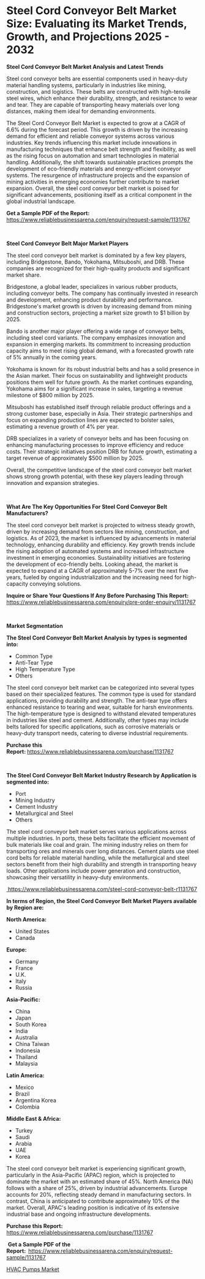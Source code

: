 <p><h1>Steel Cord Conveyor Belt Market Size: Evaluating its Market Trends, Growth, and Projections 2025 - 2032</h1></p><p><strong>Steel Cord Conveyor Belt Market Analysis and Latest Trends</strong></p>
<p><p>Steel cord conveyor belts are essential components used in heavy-duty material handling systems, particularly in industries like mining, construction, and logistics. These belts are constructed with high-tensile steel wires, which enhance their durability, strength, and resistance to wear and tear. They are capable of transporting heavy materials over long distances, making them ideal for demanding environments.</p><p>The Steel Cord Conveyor Belt Market is expected to grow at a CAGR of 6.6% during the forecast period. This growth is driven by the increasing demand for efficient and reliable conveyor systems across various industries. Key trends influencing this market include innovations in manufacturing techniques that enhance belt strength and flexibility, as well as the rising focus on automation and smart technologies in material handling. Additionally, the shift towards sustainable practices prompts the development of eco-friendly materials and energy-efficient conveyor systems. The resurgence of infrastructure projects and the expansion of mining activities in emerging economies further contribute to market expansion. Overall, the steel cord conveyor belt market is poised for significant advancements, positioning itself as a critical component in the global industrial landscape.</p></p>
<p><strong>Get a Sample PDF of the Report:&nbsp;</strong> <a href="https://www.reliablebusinessarena.com/enquiry/request-sample/1131767?utm_campaign=2515&utm_medium=2&utm_source=Github&utm_content=ia&utm_term=08042025&utm_id=steel-cord-conveyor-belt">https://www.reliablebusinessarena.com/enquiry/request-sample/1131767</a></p>
<p>&nbsp;</p>
<p><strong>Steel Cord Conveyor Belt Major Market Players</strong></p>
<p><p>The steel cord conveyor belt market is dominated by a few key players, including Bridgestone, Bando, Yokohama, Mitsuboshi, and DRB. These companies are recognized for their high-quality products and significant market share.</p><p>Bridgestone, a global leader, specializes in various rubber products, including conveyor belts. The company has continually invested in research and development, enhancing product durability and performance. Bridgestone's market growth is driven by increasing demand from mining and construction sectors, projecting a market size growth to $1 billion by 2025.</p><p>Bando is another major player offering a wide range of conveyor belts, including steel cord variants. The company emphasizes innovation and expansion in emerging markets. Its commitment to increasing production capacity aims to meet rising global demand, with a forecasted growth rate of 5% annually in the coming years.</p><p>Yokohama is known for its robust industrial belts and has a solid presence in the Asian market. Their focus on sustainability and lightweight products positions them well for future growth. As the market continues expanding, Yokohama aims for a significant increase in sales, targeting a revenue milestone of $800 million by 2025.</p><p>Mitsuboshi has established itself through reliable product offerings and a strong customer base, especially in Asia. Their strategic partnerships and focus on expanding production lines are expected to bolster sales, estimating a revenue growth of 4% per year.</p><p>DRB specializes in a variety of conveyor belts and has been focusing on enhancing manufacturing processes to improve efficiency and reduce costs. Their strategic initiatives position DRB for future growth, estimating a target revenue of approximately $500 million by 2025.</p><p>Overall, the competitive landscape of the steel cord conveyor belt market shows strong growth potential, with these key players leading through innovation and expansion strategies.</p></p>
<p>&nbsp;</p>
<p><strong>What Are The Key Opportunities For Steel Cord Conveyor Belt Manufacturers?</strong></p>
<p><p>The steel cord conveyor belt market is projected to witness steady growth, driven by increasing demand from sectors like mining, construction, and logistics. As of 2023, the market is influenced by advancements in material technology, enhancing durability and efficiency. Key growth trends include the rising adoption of automated systems and increased infrastructure investment in emerging economies. Sustainability initiatives are fostering the development of eco-friendly belts. Looking ahead, the market is expected to expand at a CAGR of approximately 5-7% over the next five years, fueled by ongoing industrialization and the increasing need for high-capacity conveying solutions.</p></p>
<p><strong>Inquire or Share Your Questions If Any Before Purchasing This Report:</strong> <a href="https://www.reliablebusinessarena.com/enquiry/pre-order-enquiry/1131767?utm_campaign=2515&utm_medium=2&utm_source=Github&utm_content=ia&utm_term=08042025&utm_id=steel-cord-conveyor-belt">https://www.reliablebusinessarena.com/enquiry/pre-order-enquiry/1131767</a></p>
<p>&nbsp;</p>
<p><strong>Market Segmentation</strong></p>
<p><strong>The Steel Cord Conveyor Belt Market Analysis by types is segmented into:</strong></p>
<p><ul><li>Common Type</li><li>Anti-Tear Type</li><li>High Temperature Type</li><li>Others</li></ul></p>
<p><p>The steel cord conveyor belt market can be categorized into several types based on their specialized features. The common type is used for standard applications, providing durability and strength. The anti-tear type offers enhanced resistance to tearing and wear, suitable for harsh environments. The high-temperature type is designed to withstand elevated temperatures in industries like steel and cement. Additionally, other types may include belts tailored for specific applications, such as corrosive materials or heavy-duty transport needs, catering to diverse industrial requirements.</p></p>
<p><strong>Purchase this Report:&nbsp;</strong><a href="https://www.reliablebusinessarena.com/purchase/1131767?utm_campaign=2515&utm_medium=2&utm_source=Github&utm_content=ia&utm_term=08042025&utm_id=steel-cord-conveyor-belt">https://www.reliablebusinessarena.com/purchase/1131767</a></p>
<p>&nbsp;</p>
<p><strong>The Steel Cord Conveyor Belt Market Industry Research by Application is segmented into:</strong></p>
<p><ul><li>Port</li><li>Mining Industry</li><li>Cement Industry</li><li>Metallurgical and Steel</li><li>Others</li></ul></p>
<p><p>The steel cord conveyor belt market serves various applications across multiple industries. In ports, these belts facilitate the efficient movement of bulk materials like coal and grain. The mining industry relies on them for transporting ores and minerals over long distances. Cement plants use steel cord belts for reliable material handling, while the metallurgical and steel sectors benefit from their high durability and strength in transporting heavy loads. Other applications include power generation and construction, showcasing their versatility in heavy-duty environments.</p></p>
<p><a href="https://www.reliablebusinessarena.com/steel-cord-conveyor-belt-r1131767?utm_campaign=2515&utm_medium=2&utm_source=Github&utm_content=ia&utm_term=08042025&utm_id=steel-cord-conveyor-belt">&nbsp;https://www.reliablebusinessarena.com/steel-cord-conveyor-belt-r1131767</a></p>
<p><strong>In terms of Region, the Steel Cord Conveyor Belt Market Players available by Region are:</strong></p>
<p>
    <p> <strong> North America: </strong>
        <ul>
            <li>United States</li>
            <li>Canada</li>
        </ul>
        </p> 
    <p> <strong> Europe: </strong>
        <ul>
            <li>Germany</li>
            <li>France</li>
            <li>U.K.</li>
            <li>Italy</li>
            <li>Russia</li>
        </ul>
        </p> 
    <p> <strong> Asia-Pacific: </strong>
        <ul>
            <li>China</li>
            <li>Japan</li>
            <li>South Korea</li>
            <li>India</li>
            <li>Australia</li>
            <li>China Taiwan</li>
            <li>Indonesia</li>
            <li>Thailand</li>
            <li>Malaysia</li>
        </ul>
        </p> 
    <p> <strong> Latin America: </strong>
        <ul>
            <li>Mexico</li>
            <li>Brazil</li>
            <li>Argentina Korea</li>
            <li>Colombia</li>
        </ul>
        </p> 
    <p> <strong> Middle East & Africa: </strong>
        <ul>
            <li>Turkey</li>
            <li>Saudi</li>
            <li>Arabia</li>
            <li>UAE</li>
            <li>Korea</li>
        </ul>
    </p>
    </p>
<p><p>The steel cord conveyor belt market is experiencing significant growth, particularly in the Asia-Pacific (APAC) region, which is projected to dominate the market with an estimated share of 45%. North America (NA) follows with a share of 25%, driven by industrial advancements. Europe accounts for 20%, reflecting steady demand in manufacturing sectors. In contrast, China is anticipated to contribute approximately 10% of the market. Overall, APAC's leading position is indicative of its extensive industrial base and ongoing infrastructure developments.</p></p>
<p><strong>Purchase this Report: </strong><a href="https://www.reliablebusinessarena.com/purchase/1131767?utm_campaign=2515&utm_medium=2&utm_source=Github&utm_content=ia&utm_term=08042025&utm_id=steel-cord-conveyor-belt">https://www.reliablebusinessarena.com/purchase/1131767</a></p>
<p>&nbsp;<strong>Get a Sample PDF of the Report:&nbsp;&nbsp;</strong><a href="https://www.reliablebusinessarena.com/enquiry/request-sample/1131767?utm_campaign=2515&utm_medium=2&utm_source=Github&utm_content=ia&utm_term=08042025&utm_id=steel-cord-conveyor-belt">https://www.reliablebusinessarena.com/enquiry/request-sample/1131767</a></p>
<p><strong></strong></p>
<p><p><a href="https://github.com/JubayerMia832/Market-Research-Report-List-2/blob/main/hvac-pumps-market.md?utm_campaign=2515&utm_medium=2&utm_source=Github&utm_content=ia&utm_term=08042025&utm_id=steel-cord-conveyor-belt">HVAC Pumps Market</a></p></p>